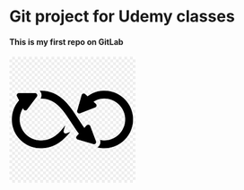 # Git project for Udemy classes
#### This is my first repo on GitLab

![Imagem Inicial](./index.png)